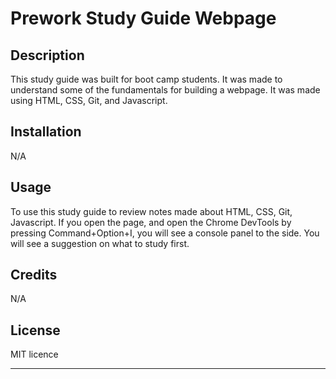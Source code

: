 # Prework Study Guide Webpage

## Description

This study guide was built for boot camp students. It was made to understand some of the fundamentals for building a webpage. It was made using HTML, CSS, Git, and Javascript.


## Installation

N/A

## Usage

To use this study guide to review notes made about HTML, CSS, Git, Javascript. If you open the page, and open the Chrome DevTools by pressing Command+Option+I, you will see a console panel to the side. You will see a suggestion on what to study first.

## Credits

N/A

## License

MIT licence

---